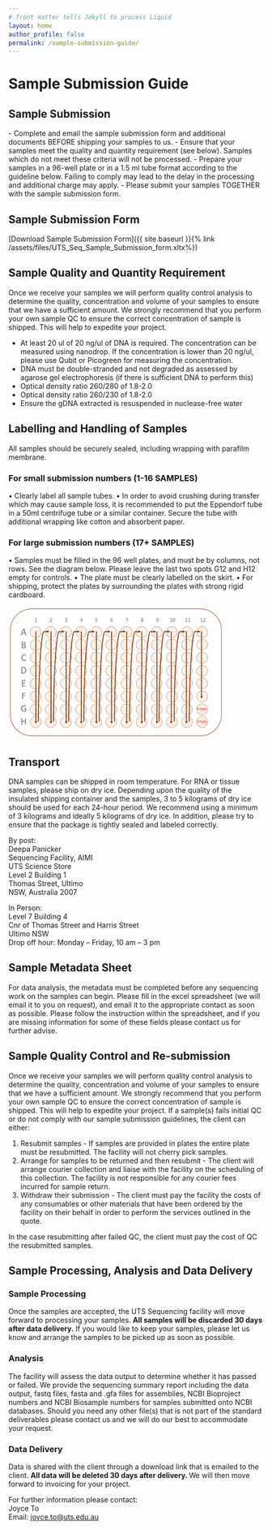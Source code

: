 ```yaml
---
# front matter tells Jekyll to process Liquid
layout: home
author_profile: false
permalink: /sample-submission-guide/
---
```

<h1> Sample Submission Guide </h1>

<h2> Sample Submission </h2>
- Complete and email the sample submission form and additional documents BEFORE shipping your samples to us.
- Ensure that your samples meet the quality and quantity requirement (see below). Samples which do not meet these criteria will not be processed.
- Prepare your samples in a 96-well plate or in a 1.5 ml tube format according to the guideline below. Failing to comply may lead to the delay in the processing and additional charge may apply.
- Please submit your samples TOGETHER with the sample submission form.

## Sample Submission Form
[Download Sample Submission Form]({{ site.baseurl }}{% link /assets/files/UTS_Seq_Sample_Submission_form.xltx%})

## Sample Quality and Quantity Requirement
Once we receive your samples we will perform quality control analysis to determine the quality, concentration and volume of your samples to ensure that we have a sufficient amount. We strongly recommend that you perform your own sample QC to ensure the correct concentration of sample is shipped. This will help to expedite your project.

- At least 20 ul of 20 ng/ul of DNA is required. The concentration can be measured using nanodrop. If the concentration is lower than 20 ng/ul, please use Qubit or Picogreen for measuring the concentration.
- DNA must be double-stranded and not degraded as assessed by agarose gel electrophoresis (if there is sufficient DNA to perform this)
- Optical density ratio 260/280 of 1.8-2.0
- Optical density ratio 260/230 of 1.8-2.0
- Ensure the gDNA extracted is resuspended in nuclease-free water

## Labelling and Handling of Samples
All samples should be securely sealed, including wrapping with parafilm membrane.

### For small submission numbers (1-16 SAMPLES)
•	Clearly label all sample tubes.
•	In order to avoid crushing during transfer which may cause sample loss, it is recommended to put the Eppendorf tube in a 50ml centrifuge tube or a similar container. Secure the tube with additional wrapping like cotton and absorbent paper.

### For large submission numbers (17+ SAMPLES)
•	Samples must be filled in the 96 well plates, and must be by columns, not rows. See the diagram below. Please leave the last two spots G12 and H12 empty for controls.
•	The plate must be clearly labelled on the skirt.
•	For shipping, protect the plates by surrounding the plates with strong rigid cardboard.

![The direction of the samples on a 96-well plate](/assets/img/plate.png)

## Transport
DNA samples can be shipped in room temperature. For RNA or tissue samples, please ship on dry ice. Depending upon the quality of the insulated shipping container and the samples, 3 to 5 kilograms of dry ice should be used for each 24-hour period. We recommend using a minimum of 3 kilograms and ideally 5 kilograms of dry ice. In addition, please try to ensure that the package is tightly sealed and labeled correctly.

By post:<br>
Deepa Panicker <br>
Sequencing Facility, AIMI <br>
UTS Science Store      
Level 2 Building 1                 
Thomas Street, Ultimo               
NSW, Australia 2007                 

In Person: <br>
Level 7 Building 4 <br>
Cnr of Thomas Street and Harris Street <br>
Ultimo NSW <br>
Drop off hour: Monday – Friday, 10 am – 3 pm <br>


## Sample Metadata Sheet
For data analysis, the metadata must be completed before any sequencing work on the samples can begin. Please fill in the excel spreadsheet (we will email it to you on request), and email it to the appropriate contact as soon as possible. Please follow the instruction within the spreadsheet, and if you are missing information for some of these fields please contact us for further advise.

## Sample Quality Control and Re-submission
Once we receive your samples we will perform quality control analysis to determine the quality, concentration and volume of your samples to ensure that we have a sufficient amount. We strongly recommend that you perform your own sample QC to ensure the correct concentration of sample is shipped. This will help to expedite your project. If a sample(s) fails initial QC or do not comply with our sample submission guidelines, the client can either:
1.	Resubmit samples - If samples are provided in plates the entire plate must be resubmitted. The facility will not cherry pick samples.
2.	Arrange for samples to be returned and then resubmit - The client will arrange courier collection and liaise with the facility on the scheduling of this collection. The facility is not responsible for any courier fees incurred for sample return.
3.	Withdraw their submission - The client must pay the facility the costs of any consumables or other materials that have been ordered by the facility on their behalf in order to perform the services outlined in the quote.

In the case resubmitting after failed QC, the client must pay the cost of QC the resubmitted samples.

## Sample Processing, Analysis and Data Delivery
### Sample Processing
Once the samples are accepted, the UTS Sequencing facility will move forward to processing your samples. <strong> All samples will be discarded 30 days after data delivery.</strong> If you would like to keep your samples, please let us know and arrange the samples to be picked up as soon as possible.  

### Analysis
The facility will assess the data output to determine whether it has passed or failed. We provide the sequencing summary report including the data output, fastq files, fasta and .gfa files for assemblies, NCBI Bioproject numbers and NCBI Biosample numbers for samples submitted onto NCBI databases. Should you need any other file(s) that is not part of the standard deliverables please contact us and we will do our best to accommodate your request.

### Data Delivery
Data is shared with the client through a download link that is emailed to the client. <strong> All data will be deleted 30 days after delivery. </strong> We will then move forward to invoicing for your project.

For further information please contact:<br>
Joyce To<br>
Email: joyce.to@uts.edu.au<br>

